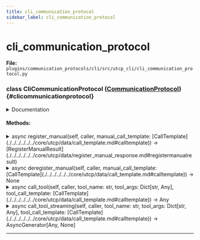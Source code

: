 ```yaml
---
title: cli_communication_protocol
sidebar_label: cli_communication_protocol
---
```


# cli_communication_protocol

**File:** `plugins/communication_protocols/cli/src/utcp_cli/cli_communication_protocol.py`

### class CliCommunicationProtocol ([CommunicationProtocol](./../../../../../core/utcp/interfaces/communication_protocol.md#communicationprotocol)) {#clicommunicationprotocol}

<details>
<summary>Documentation</summary>

Transport implementation for CLI-based tool providers.

Handles communication with command-line tools by executing processes
and managing their input/output. Supports both tool discovery and
execution phases with comprehensive error handling and timeout management.


**Features**

- Asynchronous subprocess execution with proper cleanup
- [Tool](./../../../../../core/utcp/data/tool.md#tool) discovery through startup commands returning UTCP manuals
- Flexible argument formatting for various CLI conventions
- Environment variable injection for authentication
- JSON output parsing with graceful fallback to text
- Cross-platform command parsing and execution
- Configurable working directories and timeouts
- Process lifecycle management with proper termination



**Architecture**

CLI tools are discovered by executing the provider's command_name
and parsing the output for UTCP manual JSON. [Tool](./../../../../../core/utcp/data/tool.md#tool) calls execute
the same command with formatted arguments and return processed output.



**Attributes**

- **`_log`**: Logger function for debugging and error reporting.
</details>

#### Methods:

<details>
<summary>async register_manual(self, caller, manual_call_template: [CallTemplate](./../../../../../core/utcp/data/call_template.md#calltemplate)) -> [RegisterManualResult](./../../../../../core/utcp/data/register_manual_response.md#registermanualresult)</summary>

Register a CLI manual and discover its tools.

Executes the call template's command_name and looks for a UTCP manual JSON in the output.
</details>

<details>
<summary>async deregister_manual(self, caller, manual_call_template: [CallTemplate](./../../../../../core/utcp/data/call_template.md#calltemplate)) -> None</summary>

Deregister a CLI manual (no-op).
</details>

<details>
<summary>async call_tool(self, caller, tool_name: str, tool_args: Dict[str, Any], tool_call_template: [CallTemplate](./../../../../../core/utcp/data/call_template.md#calltemplate)) -> Any</summary>

Call a CLI tool.

Executes the command specified by provider.command_name with the provided arguments.


**Args**

- **`caller`**: The UTCP client that is calling this method.
- **`tool_name`**: Name of the tool to call
- **`tool_args`**: Arguments for the tool call
- **`tool_call_template`**: The [CliCallTemplate](./cli_call_template.md#clicalltemplate) for the tool



**The Output From The Command Execution Based On Exit Code**




**Raises**

- **`ValueError`**: If provider is not a CliProvider or command_name is not set
</details>

<details>
<summary>async call_tool_streaming(self, caller, tool_name: str, tool_args: Dict[str, Any], tool_call_template: [CallTemplate](./../../../../../core/utcp/data/call_template.md#calltemplate)) -> AsyncGenerator[Any, None]</summary>

Streaming calls are not supported for CLI protocol.
</details>

---
